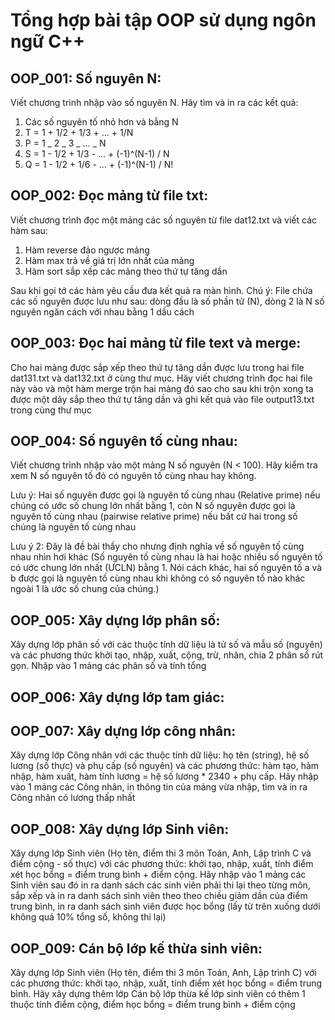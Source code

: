 # Tổng hợp bài tập OOP sử dụng ngôn ngữ C++

## OOP_001: Số nguyên N:

Viết chương trình nhập vào số nguyên N. Hãy tìm và in ra các kết quả:

1. Các số nguyên tố nhỏ hơn và bằng N
2. T = 1 + 1/2 + 1/3 + ... + 1/N
3. P = 1 _ 2 _ 3 _ ... _ N
4. S = 1 - 1/2 + 1/3 - ... + (-1)^(N-1) / N
5. Q = 1 - 1/2 + 1/6 - ... + (-1)^(N-1) / N!

## OOP_002: Đọc mảng từ file txt:

Viết chương trình đọc một mảng các số nguyên từ file dat12.txt và viết các hàm sau:

1. Hàm reverse đảo ngược mảng
2. Hàm max trả về giá trị lớn nhất của mảng
3. Hàm sort sắp xếp các mảng theo thứ tự tăng dần

Sau khi gọi tớ các hàm yêu cầu đưa kết quả ra màn hình.
Chú ý: File chứa các số nguyên được lưu như sau: dòng đầu là số phần tử (N), dòng 2 là N số nguyên ngăn cách với nhau bằng 1 dấu cách

## OOP_003: Đọc hai mảng từ file text và merge:

Cho hai mảng được sắp xếp theo thứ tự tăng dần được lưu trong hai file dat131.txt và dat132.txt ở cùng thư mục. Hãy viết chương trình đọc hai file này vào và một hàm merge trộn hai mảng đó sao cho sau khi trộn xong ta được một dãy sắp theo thứ tự tăng dần và ghi kết quả vào file output13.txt trong cùng thư mục

## OOP_004: Số nguyên tố cùng nhau:

Viết chương trình nhập vào một mảng N số nguyên (N < 100). Hãy kiểm tra xem N số nguyên tố đó có nguyên tố cùng nhau hay không.

Lưu ý: Hai số nguyên được gọi là nguyên tố cùng nhau (Relative prime) nếu chúng có ước số chung lớn nhất bằng 1, còn N số nguyên được gọi là nguyên tố cùng nhau (pairwise relative prime) nếu bất cứ hai trong số chúng là nguyên tố cùng nhau

Lưu ý 2: Đây là đề bài thầy cho nhưng định nghĩa về số nguyên tố cùng nhau nhìn hơi khác (Số nguyên tố cùng nhau là hai hoặc nhiều số nguyên tố có ước chung lớn nhất (ƯCLN) bằng 1. Nói cách khác, hai số nguyên tố a và b được gọi là nguyên tố cùng nhau khi không có số nguyên tố nào khác ngoài 1 là ước số chung của chúng.)

## OOP_005: Xây dựng lớp phân số:

Xây dựng lớp phân số với các thuộc tính dữ liệu là tử số và mẫu số (nguyên) và các phương thức khởi tạo, nhập, xuất, cộng, trừ, nhân, chia 2 phân số rút gọn. Nhập vào 1 mảng các phân số và tính tổng

## OOP_006: Xây dựng lớp tam giác:

## OOP_007: Xây dựng lớp công nhân:

Xây dựng lớp Công nhân với các thuộc tính dữ liệu: họ tên (string), hệ số lương (số thực) và phụ cấp (số nguyên) và các phương thức: hàm tạo, hàm nhập, hàm xuất, hàm tính lương = hệ số lương \* 2340 + phụ cấp. Hãy nhập vào 1 mảng các Công nhân, in thông tin của mảng vừa nhập, tìm và in ra Công nhân có lương thấp nhất

## OOP_008: Xây dựng lớp Sinh viên:

Xây dựng lớp Sinh viên (Họ tên, điểm thi 3 môn Toán, Anh, Lập trình C và điểm cộng - số thực) với các phương thức: khởi tạo, nhập, xuất, tính điểm xét học bổng = điểm trung bình + điểm cộng. Hãy nhập vào 1 mảng các Sinh viên sau đó in ra danh sách các sinh viên phải thi lại theo từng môn, sắp xếp và in ra danh sách sinh viên theo theo chiều giảm dần của điểm trung bình, in ra danh sách sinh viên được học bổng (lấy từ trên xuống dưới không quá 10% tổng số, không thi lại)

## OOP_009: Cán bộ lớp kế thừa sinh viên:

Xây dựng lớp Sinh viên (Họ tên, điểm thi 3 môn Toán, Anh, Lập trình C) với các phương thức: khởi tạo, nhập, xuất, tính điểm xét học bổng = điểm trung bình. Hãy xây dựng thêm lớp Cán bộ lớp thừa kế lớp sinh viên có thêm 1 thuộc tính điểm cộng, điểm học bổng = điểm trung bình + điểm cộng
